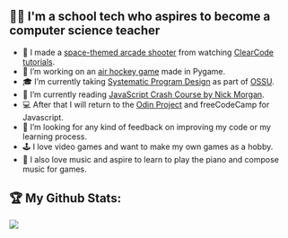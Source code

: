 ## 🧑‍💻 I'm a school tech who aspires to become a computer science teacher
- 👾 I made a [space-themed arcade shooter](https://github.com/frankiebry/star-hero) from watching [ClearCode tutorials](https://www.youtube.com/@ClearCode).
- 🏒 I’m working on an [air hockey game](https://github.com/nintanuki/pygame-air-hockey) made in Pygame.
- 🎓 I’m currently taking [Systematic Program Design](https://learning.edx.org/course/course-v1:UBCx+SPD1x+2T2015) as part of [OSSU](https://github.com/ossu/computer-science).
- 📖 I’m currently reading [JavaScript Crash Course by Nick Morgan](https://nostarch.com/javascript-crash-course).
- 💻 After that I will return to the [Odin Project](https://www.theodinproject.com/) and freeCodeCamp for Javascript.
- 🤔 I’m looking for any kind of feedback on improving my code or my learning process.
- 🕹️ I love video games and want to make my own games as a hobby.
- 🎹 I also love music and aspire to learn to play the piano and compose music for games.

## :trophy: My Github Stats:
<div>
  <a href="https://github-readme-stats.vercel.app/api/top-langs/?username=nintanuki&count_private=true&hide=php&theme=tokyonight">
    <img align="center" src="https://github-readme-stats.vercel.app/api/top-langs/?username=nintanuki&layout=compact&hide=php&theme=tokyonight" /></a>
</div>

